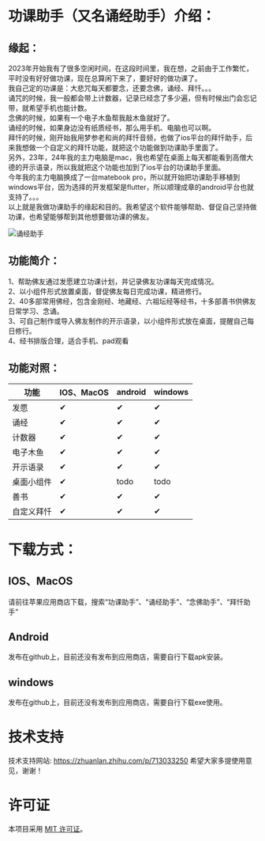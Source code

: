 # 功课助手（又名诵经助手）介绍：
## 缘起：
2023年开始我有了很多空闲时间，在这段时间里，我在想，之前由于工作繁忙，平时没有好好做功课，现在总算闲下来了，要好好的做功课了。  
我自己定的功课是：大悲咒每天都要念，还要念佛，诵经、拜忏。。。  
诵咒的时候，我一般都会带上计数器，记录已经念了多少遍，但有时候出门会忘记带，就希望手机也能计数。  
念佛的时候，如果有一个电子木鱼帮我敲木鱼就好了。  
诵经的时候，如果身边没有纸质经书，那么用手机、电脑也可以啊。  
拜忏的时候，刚开始我用梦参老和尚的拜忏音频，也做了ios平台的拜忏助手，后来我想做一个自定义的拜忏功能，就把这个功能做到功课助手里面了。  
另外，23年，24年我的主力电脑是mac，我也希望在桌面上每天都能看到高僧大德的开示语录，所以我就把这个功能也加到了ios平台的功课助手里面。  
今年我的主力电脑换成了一台matebook pro，所以就开始把功课助手移植到windows平台，因为选择的开发框架是flutter，所以顺理成章的android平台也就支持了。。。  
以上就是我做功课助手的缘起和目的。我希望这个软件能够帮助、督促自己坚持做功课，也希望能够帮到其他想要做功课的佛友。

![诵经助手](lib/assets/help/01.jpg)
## 功能简介：
1、帮助佛友通过发愿建立功课计划，并记录佛友功课每天完成情况。  
2、以小组件形式放置桌面，督促佛友每日完成功课，精进修行。  
2、40多部常用佛经，包含金刚经、地藏经、六祖坛经等经书，十多部善书供佛友日常学习、念诵。  
3、可自己制作或导入佛友制作的开示语录，以小组件形式放在桌面，提醒自己每日修行。  
4、经书排版合理，适合手机、pad观看  

## 功能对照：
| 功能 | IOS、MacOS | android | windows |
| --- | --- | --- | --- |
| 发愿 | ✔ | ✔ | ✔ | 
| 诵经 | ✔ | ✔ | ✔ |
| 计数器 | ✔ | ✔ | ✔ |
| 电子木鱼 | ✔ | ✔ | ✔ |
| 开示语录 | ✔ | ✔ | ✔ |
| 桌面小组件 | ✔ | todo | todo |
| 善书 | ✔ | ✔ | ✔ |
| 自定义拜忏 | ✔ | ✔ | ✔ |

# 下载方式：
## IOS、MacOS
请前往苹果应用商店下载，搜索“功课助手”、“诵经助手”、“念佛助手”、“拜忏助手”
## Android
发布在github上，目前还没有发布到应用商店，需要自行下载apk安装。
## windows
发布在github上，目前还没有发布到应用商店，需要自行下载exe使用。
# 技术支持
技术支持网站: https://zhuanlan.zhihu.com/p/713033250
希望大家多提使用意见，谢谢！

# 许可证
本项目采用 [MIT 许可证](LICENSE)。
